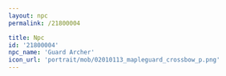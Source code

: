 ```yaml
---
layout: npc
permalink: /21800004

title: Npc
id: '21800004'
npc_name: 'Guard Archer'
icon_url: 'portrait/mob/02010113_mapleguard_crossbow_p.png'
---
```

